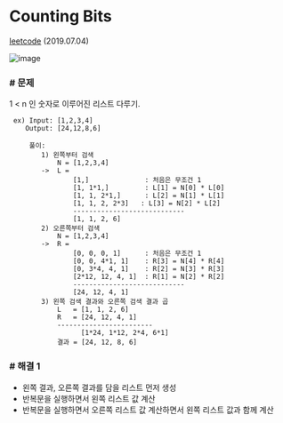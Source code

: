 # Counting Bits

[leetcode](https://leetcode.com/problems/product-of-array-except-self/) (2019.07.04)

![image](https://user-images.githubusercontent.com/40231980/62016961-c2805080-b1ef-11e9-92b1-72215a55e68c.png)

### # 문제

1 < n 인 숫자로 이루어진 리스트 다루기.

     ex) Input: [1,2,3,4]
        Output: [24,12,8,6]

         풀이:
            1) 왼쪽부터 검색
                N = [1,2,3,4]
            ->  L =
                    [1,]              : 처음은 무조건 1
                    [1, 1*1,]         : L[1] = N[0] * L[0]
                    [1, 1, 2*1,]      : L[2] = N[1] * L[1]
                    [1, 1, 2, 2*3]   : L[3] = N[2] * L[2]
                    ----------------------------
                    [1, 1, 2, 6]
            2) 오른쪽부터 검색
                N = [1,2,3,4]
            ->  R =
                    [0, 0, 0, 1]      : 처음은 무조건 1
                    [0, 0, 4*1, 1]    : R[3] = N[4] * R[4]
                    [0, 3*4, 4, 1]    : R[2] = N[3] * R[3]
                    [2*12, 12, 4, 1]  : R[1] = N[2] * R[2]
                    ----------------------------
                    [24, 12, 4, 1]
            3) 왼쪽 검색 결과와 오른쪽 검색 결과 곱
                L   = [1, 1, 2, 6]
                R   = [24, 12, 4, 1]
                ------------------------
                      [1*24, 1*12, 2*4, 6*1]
                결과 = [24, 12, 8, 6]

### # 해결 1

- 왼쪽 결과, 오른쪽 결과를 담을 리스트 먼저 생성
- 반복문을 실행하면서 왼쪽 리스트 값 계산
- 반복문을 실행하면서 오른쪽 리스트 값 계산하면서 왼쪽 리스트 값과 함께 계산

